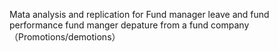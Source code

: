 Mata analysis and replication for Fund manager leave and fund performance
fund manger depature from a fund company（Promotions/demotions）
